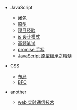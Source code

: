 - JavaScript

  - [闭包](closure.md)
  - [原型](prototype.md)
  - [项目经验](project.md)
  - [js 设计模式](stratrgy.md)
  - [高频笔试](showMeCode.md)
  - [promise 手写](promise.md)
  - [JavaScript 原型继承之精髓](constructor.md)

- CSS

  - [布局](layout.md)
  - [BFC](bfc.md)

- another
  - [web 实时通信技术](communication.md)
